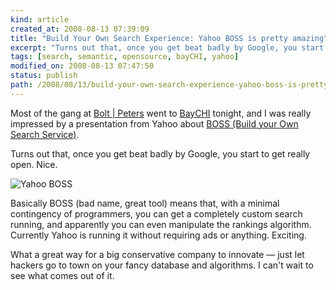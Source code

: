 ```yaml
---
kind: article
created_at: 2008-08-13 07:39:09
title: "Build Your Own Search Experience: Yahoo BOSS is pretty amazing"
excerpt: "Turns out that, once you get beat badly by Google, you start to get really open. Nice. "
tags: [search, semantic, opensource, bayCHI, yahoo]
modified_on: 2008-08-13 07:47:50
status: publish 
path: /2008/08/13/build-your-own-search-experience-yahoo-boss-is-pretty-amazing
---
```


Most of the gang at <a href="http://boltpeters.com/">Bolt | Peters</a> went to <a href="http://www.baychi.org/">BayCHI</a> tonight, and I was really impressed by a presentation from Yahoo about <a href="http://developer.yahoo.com/search/boss/">BOSS (Build your Own Search Service)</a>. 

Turns out that, once you get beat badly by Google, you start to get really open. Nice. 

<img src="/static/images/boss.jpg" alt="Yahoo BOSS" />

Basically BOSS (bad name, great tool) means that, with a minimal contingency of programmers, you can get a completely custom search running, and apparently you can even manipulate the rankings algorithm. Currently Yahoo is running it without requiring ads or anything. Exciting. 

What a great way for a big conservative company to innovate &mdash; just let hackers go to town on your fancy database and algorithms. I can't wait to see what comes out of it. 
